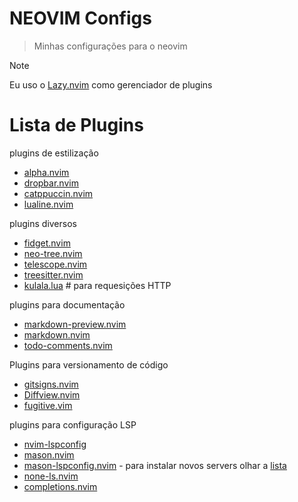 # NEOVIM Configs

> Minhas configurações para o neovim

> [!NOTE]
> Eu uso o [Lazy.nvim](https://github.com/folke/lazy.nvim) como gerenciador de plugins

# Lista de Plugins



plugins de estilização
- [alpha.nvim](https://github.com/goolord/alpha-nvim)
- [dropbar.nvim](https://github.com/Bekaboo/dropbar.nvim)
- [catppuccin.nvim](https://github.com/catppuccin/nvim)
- [lualine.nvim](https://github.com/nvim-lualine/lualine.nvim)


plugins diversos
- [fidget.nvim](https://github.com/j-hui/fidget.nvim)
- [neo-tree.nvim](https://github.com/nvim-neo-tree/neo-tree.nvim)
- [telescope.nvim](https://github.com/nvim-telescope/telescope.nvim)
- [treesitter.nvim](https://github.com/nvim-treesitter/nvim-treesitter)
- [kulala.lua](https://github.com/mistweaverco/kulala.nvim) # para requesições HTTP

plugins para documentação
- [markdown-preview.nvim](https://github.com/iamcco/markdown-preview.nvim)
- [markdown.nvim](https://github.com/MeanderingProgrammer/markdown.nvim)
- [todo-comments.nvim](https://github.com/folke/todo-comments.nvim)

Plugins para versionamento de código
- [gitsigns.nvim](https://github.com/lewis6991/gitsigns.nvim)
- [Diffview.nvim](https://github.com/sindrets/diffview.nvim)
- [fugitive.vim](https://github.com/tpope/vim-fugitive)


plugins para configuração LSP
- [nvim-lspconfig](https://github.com/neovim/nvim-lspconfig)
- [mason.nvim](https://github.com/williamboman/mason.nvim)
- [mason-lspconfig.nvim](https://github.com/williamboman/mason-lspconfig.nvim) - para instalar novos servers olhar a [lista](https://github.com/williamboman/mason-lspconfig.nvim?tab=readme-ov-file#available-lsp-servers)
- [none-ls.nvim](https://github.com/nvimtools/none-ls.nvim)
- [completions.nvim](hrsh7th/nvim-cmp)

<!-- 
Colocar a lista de comandos e configurações
 -->
